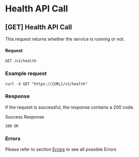 # Health API Call

## [GET] Health API Call

This request returns whether the service is running or not.

#### Request

```
GET /v1/health
```

### Example request

```
curl -X GET "https://{URL}/v1/health"
```


### Response

If the request is successful, the response contains a 200 code.

Success Response

`200 OK`


### Errors
Please refer to section [Errors](api_errors.md) to see all possible Errors
